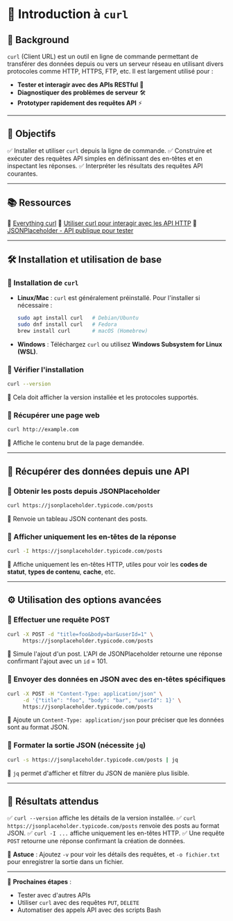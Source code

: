 # 📖 Introduction à `curl`

## 📝 Background

`curl` (Client URL) est un outil en ligne de commande permettant de transférer des données depuis ou vers un serveur réseau en utilisant divers protocoles comme HTTP, HTTPS, FTP, etc. Il est largement utilisé pour :
- **Tester et interagir avec des APIs RESTful** 📡
- **Diagnostiquer des problèmes de serveur** 🛠️
- **Prototyper rapidement des requêtes API** ⚡

---

## 🎯 Objectifs
✅ Installer et utiliser `curl` depuis la ligne de commande.
✅ Construire et exécuter des requêtes API simples en définissant des en-têtes et en inspectant les réponses.
✅ Interpréter les résultats des requêtes API courantes.

---

## 📚 Ressources
📌 [Everything curl](https://curl.se/book.html)
📌 [Utiliser curl pour interagir avec les API HTTP](https://reqbin.com/curl)
📌 [JSONPlaceholder - API publique pour tester](https://jsonplaceholder.typicode.com/)

---

## 🛠️ Installation et utilisation de base

### 🔹 Installation de `curl`

- **Linux/Mac** : `curl` est généralement préinstallé. Pour l'installer si nécessaire :
  ```sh
  sudo apt install curl   # Debian/Ubuntu
  sudo dnf install curl   # Fedora
  brew install curl       # macOS (Homebrew)
  ```
- **Windows** : Téléchargez `curl` ou utilisez **Windows Subsystem for Linux (WSL)**.

### 🔹 Vérifier l'installation
```sh
curl --version
```
📌 Cela doit afficher la version installée et les protocoles supportés.

### 🔹 Récupérer une page web
```sh
curl http://example.com
```
📌 Affiche le contenu brut de la page demandée.

---

## 🔎 Récupérer des données depuis une API

### 📌 Obtenir les posts depuis JSONPlaceholder
```sh
curl https://jsonplaceholder.typicode.com/posts
```
📌 Renvoie un tableau JSON contenant des posts.

### 📌 Afficher uniquement les en-têtes de la réponse
```sh
curl -I https://jsonplaceholder.typicode.com/posts
```
📌 Affiche uniquement les en-têtes HTTP, utiles pour voir les **codes de statut**, **types de contenu**, **cache**, etc.

---

## ⚙️ Utilisation des options avancées

### 🔹 Effectuer une requête POST
```sh
curl -X POST -d "title=foo&body=bar&userId=1" \
     https://jsonplaceholder.typicode.com/posts
```
📌 Simule l'ajout d'un post. L'API de JSONPlaceholder retourne une réponse confirmant l'ajout avec un `id` = 101.

### 🔹 Envoyer des données en JSON avec des en-têtes spécifiques
```sh
curl -X POST -H "Content-Type: application/json" \
     -d '{"title": "foo", "body": "bar", "userId": 1}' \
     https://jsonplaceholder.typicode.com/posts
```
📌 Ajoute un `Content-Type: application/json` pour préciser que les données sont au format JSON.

### 🔹 Formater la sortie JSON (nécessite `jq`)
```sh
curl -s https://jsonplaceholder.typicode.com/posts | jq
```
📌 `jq` permet d'afficher et filtrer du JSON de manière plus lisible.

---

## 📌 Résultats attendus

✅ `curl --version` affiche les détails de la version installée.
✅ `curl https://jsonplaceholder.typicode.com/posts` renvoie des posts au format JSON.
✅ `curl -I ...` affiche uniquement les en-têtes HTTP.
✅ Une requête `POST` retourne une réponse confirmant la création de données.

📌 **Astuce** : Ajoutez `-v` pour voir les détails des requêtes, et `-o fichier.txt` pour enregistrer la sortie dans un fichier.

---

🎯 **Prochaines étapes** :
- Tester avec d'autres APIs
- Utiliser `curl` avec des requêtes `PUT`, `DELETE`
- Automatiser des appels API avec des scripts Bash
